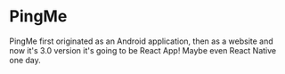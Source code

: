 # PingMe
PingMe first originated as an Android application, then as a website and now it's 3.0 version it's going to be React App! Maybe even React Native one day.

